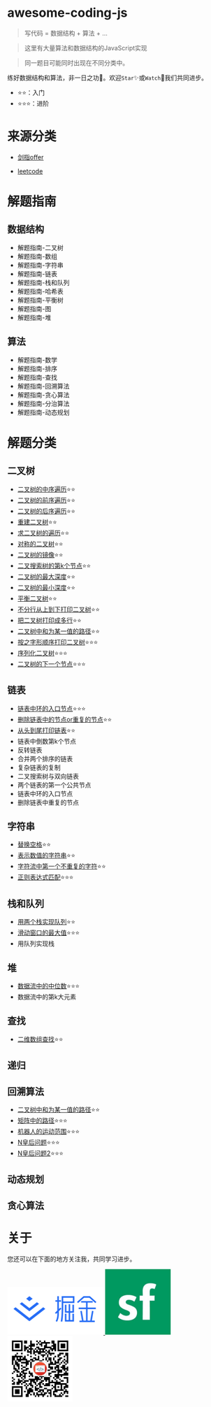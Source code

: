 # awesome-coding-js

> 写代码 = 数据结构 + 算法 + ...

> 这里有大量算法和数据结构的JavaScript实现

> 同一题目可能同时出现在不同分类中。

练好数据结构和算法，非一日之功💪。欢迎`Star`✨或`Watch`👀我们共同进步。

- ⭐⭐：入门
- ⭐⭐⭐：进阶

# 来源分类

- [剑指offer](/剑指offer)

- [leetcode](/leetcode)

# 解题指南

## 数据结构

- 解题指南-二叉树
- 解题指南-数组
- 解题指南-字符串
- 解题指南-链表
- 解题指南-栈和队列
- 解题指南-哈希表
- 解题指南-平衡树
- 解题指南-图
- 解题指南-堆

## 算法

- 解题指南-数学
- 解题指南-排序
- 解题指南-查找
- 解题指南-回溯算法
- 解题指南-贪心算法
- 解题指南-分治算法
- 解题指南-动态规划

# 解题分类

## 二叉树

- [二叉树的中序遍历](/二叉树/二叉树的中序遍历.md)⭐⭐
- [二叉树的前序遍历](/二叉树/二叉树的前序遍历.md)⭐⭐
- [二叉树的后序遍历](/二叉树/二叉树的后序遍历.md)⭐⭐
- [重建二叉树](/二叉树/重建二叉树.md)⭐⭐
- [求二叉树的遍历](/二叉树/重建二叉树.md/#求二叉树的遍历)⭐⭐
- [对称的二叉树](/二叉树/对称的二叉树.md)⭐⭐
- [二叉树的镜像](/二叉树/二叉树的镜像.md)⭐⭐
- [二叉搜索树的第k个节点](/二叉树/二叉搜索树的第k个节点.md)⭐⭐
- [二叉树的最大深度](/二叉树/二叉树的最大深度.md)⭐⭐
- [二叉树的最小深度](/二叉树/二叉树的最小深度.md)⭐⭐
- [平衡二叉树](/二叉树/平衡二叉树)⭐⭐
- [不分行从上到下打印二叉树](/二叉树/从上到下打印二叉树.md/#题目1-不分行从上到下打印)⭐⭐
- [把二叉树打印成多行](/二叉树/从上到下打印二叉树.md/#题目2-把二叉树打印成多行)⭐⭐
- [二叉树中和为某一值的路径](/二叉树/二叉树中和为某一值的路径.md)⭐⭐
- [按之字形顺序打印二叉树](/二叉树/从上到下打印二叉树.md/#题目3-按之字形顺序打印二叉树)⭐⭐⭐
- [序列化二叉树](/二叉树/序列化二叉树.md)⭐⭐⭐
- [二叉树的下一个节点](/二叉树/二叉树的下一个节点.md)⭐⭐⭐


## 链表

- [链表中环的入口节点](/链表/链表中环的入口节点.md)⭐⭐⭐
- [删除链表中的节点or重复的节点](/链表/删除链表中的节点or重复的节点.md)⭐⭐
- [从头到尾打印链表](/链表/从头到尾打印链表)⭐⭐
- 链表中倒数第k个节点
- 反转链表
- 合并两个排序的链表
- 复杂链表的复制
- 二叉搜索树与双向链表
- 两个链表的第一个公共节点
- 链表中环的入口节点
- 删除链表中重复的节点

## 字符串

- [替换空格](/字符串/替换空格.md)⭐⭐
- [表示数值的字符串](/字符串/表示数值的字符串.md)⭐⭐
- [字符流中第一个不重复的字符](/字符串/字符流中第一个不重复的字符.md)⭐⭐
- [正则表达式匹配](/字符串/正则表达式匹配.md)⭐⭐⭐

## 栈和队列

- [用两个栈实现队列](/栈和队列/用两个栈实现队列.md)⭐⭐
- [滑动窗口的最大值](/栈和队列/滑动窗口的最大值.md)⭐⭐⭐
- 用队列实现栈


## 堆

- [数据流中的中位数](/堆/数据流中的中位数.md)⭐⭐⭐
- 数据流中的第k大元素

## 查找

- [二维数组查找](/查找/二维数组查找.md)⭐⭐

## 递归

## 回溯算法

- [二叉树中和为某一值的路径](/二叉树/二叉树中和为某一值的路径.md)⭐⭐
- [矩阵中的路径](/回溯算法/矩阵中的路径.md)⭐⭐⭐
- [机器人的运动范围](/回溯算法/机器人的运动范围.md)⭐⭐⭐
- [N皇后问题](/回溯算法/N皇后问题)⭐⭐⭐
- [N皇后问题2](/回溯算法/N皇后问题2)⭐⭐⭐


## 动态规划

## 贪心算法

# 关于

您还可以在下面的地方关注我，共同学习进步。


<a href="https://juejin.im/user/5bea27965188250edf4ad8b7" >
  <img src="./dist/img/juejin.png"  width="220px" height="110px" /> 
</a>

<a href="https://segmentfault.com/u/conardli" class="item" >
  <img src="./dist/img/segmentfault.jpg" width="150px" height="150px" />
</a>

<a href="https://mp.weixin.qq.com/s/dYZEHTgqvxGV7mL99JuxRQ" class="item" >
  <img src="./dist/img/gongzhonghao.png" width="150"  height="150" />
</a>
